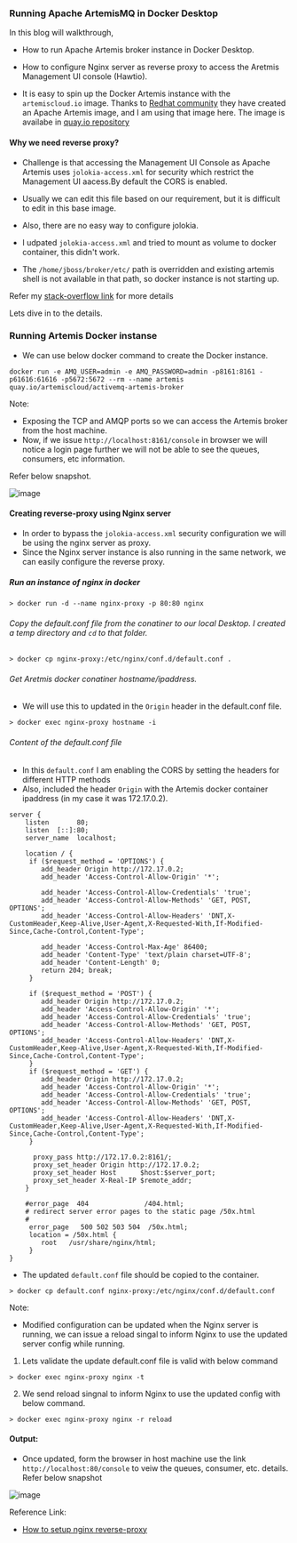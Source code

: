 ### Running Apache ArtemisMQ in Docker Desktop

In this blog will walkthrough,
  - How to run Apache Artemis broker instance in Docker Desktop.
  - How to configure Nginx server as reverse proxy to access the Aretmis Management UI console (Hawtio).

- It is easy to spin up the Docker Artemis instance with the `artemiscloud.io` image. Thanks to [Redhat community](https://artemiscloud.io/community/) they have created an Apache Artemis image, and I am using that image here. The image is availabe in  [quay.io repository](https://quay.io)

#### Why we need reverse proxy? 

- Challenge is that accessing the Management UI Console as Apache Artemis uses `jolokia-access.xml` for security which restrict the Management UI aacess.By default the CORS is enabled.
- Usually we can edit this file based on our requirement, but it is difficult to edit in this base image.
- Also, there are no easy way to configure jolokia.

- I udpated `jolokia-access.xml` and tried to mount as volume to docker container, this didn't work. 
- The `/home/jboss/broker/etc/` path is overridden and existing artemis shell is not available in that path, so docker instance is not starting up.

Refer my [stack-overflow link](https://stackoverflow.com/questions/72672565/activemq-artemis-not-displaying-the-web-console-when-run-in-docker) for more details 

Lets dive in to the details.

### Running Artemis Docker instanse

- We can use below docker command to create the Docker instance.

```
docker run -e AMQ_USER=admin -e AMQ_PASSWORD=admin -p8161:8161 -p61616:61616 -p5672:5672 --rm --name artemis quay.io/artemiscloud/activemq-artemis-broker
```

Note: 

  - Exposing the TCP and AMQP ports so we can access the Artemis broker from the host machine.
  - Now, if we issue `http://localhost:8161/console` in browser we will notice a login page further we will not be able to see the queues, consumers, etc information. 

Refer below snapshot.

![image](https://user-images.githubusercontent.com/6425536/175756577-04188071-442a-4546-9b97-24e341b95c45.png)


#### Creating reverse-proxy using Nginx server

- In order to bypass the `jolokia-access.xml` security configuration we will be using the nginx server as proxy.
- Since the Nginx server instance is also running in the same network, we can easily configure the reverse proxy.

##### Run an instance of nginx in docker

```
> docker run -d --name nginx-proxy -p 80:80 nginx
```

###### Copy the default.conf file from the conatiner to our local Desktop. I created a temp directory and `cd` to that folder.

```
> docker cp nginx-proxy:/etc/nginx/conf.d/default.conf .
```

###### Get Aretmis docker conatiner hostname/ipaddress.
  - We will use this to updated in the `Origin` header in the default.conf file.

```
> docker exec nginx-proxy hostname -i
```

###### Content of the default.conf file

- In this `default.conf` I am enabling the CORS by setting the headers for different HTTP methods
- Also, included the header `Origin` with the Artemis docker container ipaddress (in my case it was 172.17.0.2).

```
server {
    listen       80;
    listen  [::]:80;
    server_name  localhost;

    location / {
     if ($request_method = 'OPTIONS') {
        add_header Origin http://172.17.0.2;
        add_header 'Access-Control-Allow-Origin' '*';

        add_header 'Access-Control-Allow-Credentials' 'true';
        add_header 'Access-Control-Allow-Methods' 'GET, POST, OPTIONS';
        add_header 'Access-Control-Allow-Headers' 'DNT,X-CustomHeader,Keep-Alive,User-Agent,X-Requested-With,If-Modified-Since,Cache-Control,Content-Type';

        add_header 'Access-Control-Max-Age' 86400;
        add_header 'Content-Type' 'text/plain charset=UTF-8';
        add_header 'Content-Length' 0;
        return 204; break;
     }

     if ($request_method = 'POST') {
        add_header Origin http://172.17.0.2;
        add_header 'Access-Control-Allow-Origin' '*';
        add_header 'Access-Control-Allow-Credentials' 'true';
        add_header 'Access-Control-Allow-Methods' 'GET, POST, OPTIONS';
        add_header 'Access-Control-Allow-Headers' 'DNT,X-CustomHeader,Keep-Alive,User-Agent,X-Requested-With,If-Modified-Since,Cache-Control,Content-Type';
     }
     if ($request_method = 'GET') {
        add_header Origin http://172.17.0.2;
        add_header 'Access-Control-Allow-Origin' '*';
        add_header 'Access-Control-Allow-Credentials' 'true';
        add_header 'Access-Control-Allow-Methods' 'GET, POST, OPTIONS';
        add_header 'Access-Control-Allow-Headers' 'DNT,X-CustomHeader,Keep-Alive,User-Agent,X-Requested-With,If-Modified-Since,Cache-Control,Content-Type';
     }

      proxy_pass http://172.17.0.2:8161/;
      proxy_set_header Origin http://172.17.0.2;
      proxy_set_header Host      $host:$server_port;
      proxy_set_header X-Real-IP $remote_addr;
    }

    #error_page  404              /404.html;
    # redirect server error pages to the static page /50x.html
    #
     error_page   500 502 503 504  /50x.html;
     location = /50x.html {
        root   /usr/share/nginx/html;
     }
}
```
- The updated `default.conf` file should be copied to the container.

```
> docker cp default.conf nginx-proxy:/etc/nginx/conf.d/default.conf
```

Note: 
  - Modified configuration can be updated when the Nginx server is running, we can issue a reload singal to inform Nginx to use the updated server config while running.
  
1. Lets validate the update default.conf file is valid with below command

```
> docker exec nginx-proxy nginx -t
```
2.  We send reload singnal to inform Nginx to use the updated config with below command.

```
> docker exec nginx-proxy nginx -r reload
```

#### Output:

- Once updated, form the browser in host machine use the link `http://localhost:80/console` to veiw the queues, consumer, etc. details. Refer below snapshot 

![image](https://user-images.githubusercontent.com/6425536/175756631-acf007e5-08e4-44e8-8a2e-632935b1a161.png)

Reference Link:

  - [How to setup nginx reverse-proxy](https://www.theserverside.com/blog/Coffee-Talk-Java-News-Stories-and-Opinions/Docker-Nginx-reverse-proxy-setup-example)
